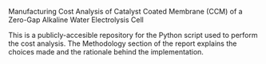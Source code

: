 Manufacturing Cost Analysis of Catalyst Coated Membrane (CCM) of a Zero-Gap Alkaline Water Electrolysis Cell

This is a publicly-accesible repository for the Python script used to perform the cost analysis. The Methodology section of the report explains the choices made and the rationale behind the implementation.
